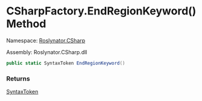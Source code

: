 # CSharpFactory\.EndRegionKeyword\(\) Method

Namespace: [Roslynator.CSharp](../../README.md)

Assembly: Roslynator\.CSharp\.dll

```csharp
public static SyntaxToken EndRegionKeyword()
```

### Returns

[SyntaxToken](https://docs.microsoft.com/en-us/dotnet/api/microsoft.codeanalysis.syntaxtoken)


